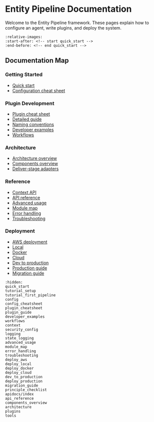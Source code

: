# Entity Pipeline Documentation

Welcome to the Entity Pipeline framework. These pages explain how to configure an agent, write plugins, and deploy the system.

```{include} ../../README.md
:relative-images:
:start-after: <!-- start quick_start -->
:end-before: <!-- end quick_start -->
```

## Documentation Map

### Getting Started
- [Quick start](quick_start.md)
- [Configuration cheat sheet](config_cheatsheet.md)

### Plugin Development
- [Plugin cheat sheet](plugin_cheatsheet.md)
- [Detailed guide](plugin_guide.md)
- [Naming conventions](plugins.md)
- [Developer examples](developer_examples.md)
- [Workflows](workflows.md)

### Architecture
- [Architecture overview](../../architecture/overview.md)
- [Components overview](components_overview.md)
- [Deliver-stage adapters](components_overview.md#deliver-stage-adapters)

### Reference
- [Context API](context.md)
- [API reference](api_reference.md)
- [Advanced usage](advanced_usage.md)
- [Module map](module_map.md)
- [Error handling](error_handling.md)
- [Troubleshooting](troubleshooting.md)

### Deployment
- [AWS deployment](deploy_aws.md)
- [Local](deploy_local.md)
- [Docker](deploy_docker.md)
- [Cloud](deploy_cloud.md)
- [Dev to production](dev_to_production.md)
- [Production guide](deploy_production.md)
- [Migration guide](migration_guide.md)

```{toctree}
:hidden:
quick_start
tutorial_setup
tutorial_first_pipeline
config
config_cheatsheet
plugin_cheatsheet
plugin_guide
developer_examples
workflows
context
security_config
logging
state_logging
advanced_usage
module_map
error_handling
troubleshooting
deploy_aws
deploy_local
deploy_docker
deploy_cloud
dev_to_production
deploy_production
migration_guide
principle_checklist
apidocs/index
api_reference
components_overview
architecture
plugins
tools
```
